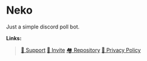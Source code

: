 # Neko
Just a simple discord poll bot.


**Links:**
> [💬 Support](https://discord.gg/dEVMMBJrgZ)
> [🔗 Invite](https://discord.com/api/oauth2/authorize?client_id=933426317007937558&permissions=8&scope=bot)
> [🏘️ Repository](https://github.com/MoizTareen/Neko)
> [🧐 Privacy Policy](./Policy.md)
